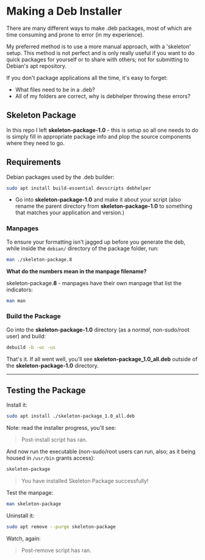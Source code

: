 # Making a Deb Installer

There are many different ways to make .deb packages, most of which are time consuming and prone to error (in my experience).

My preferred method is to use a more manual approach, with a 'skeleton' setup. This method is not perfect and is only really useful if you want to do quick packages for yourself or to share with others; not for submitting to Debian's apt repository.

If you don't package applications all the time, it's easy to forget:

- What files need to be in a .deb?
- All of my folders are correct, why is debhelper throwing these errors?

## Skeleton Package

In this repo I left **skeleton-package-1.0** - this is setup so all one needs to do is simply fill in appropriate package info and plop the source components where they need to go.

## Requirements

Debian packages used by the .deb builder:

```bash
sudo apt install build-essential devscripts debhelper
```

- Go into **skeleton-package-1.0** and make it about your script (also rename the parent directory from **skeleton-package-1.0** to something that matches your application and version.)

### Manpages

To ensure your formatting isn't jagged up before you generate the deb, while inside the `debian/` directory of the package folder, run:

```bash
man ./skeleton-package.8
```

**What do the numbers mean in the manpage filename?**

skeleton-package.**8** - manpages have their own manpage that list the indicators:

```bash
man man
```

### Build the Package

Go into the **skeleton-package-1.0** directory (as a _normal_, non-sudo/root user) and build:

```bash
debuild -b -uc -us
```

That's it. If all went well, you'll see **skeleton-package_1.0_all.deb** outside of the **skeleton-package-1.0** directory.

---

## Testing the Package

Install it:

```bash
sudo apt install ./skeleton-package_1.0_all.deb
```

Note: read the installer progress, you'll see:

> Post-install script has ran.

And now run the executable (non-sudo/root users can run, also; as it being housed in `/usr/bin` grants access):

```bash
skeleton-package
```

> You have installed Skeleton Package successfully!

Test the manpage:

```bash
man skeleton-package
```

Uninstall it:

```bash
sudo apt remove --purge skeleton-package
```

Watch, again:

> Post-remove script has ran.
